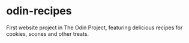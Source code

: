 # odin-recipes
First website project in The Odin Project, featuring delicious recipes for cookies, scones and other treats. 
